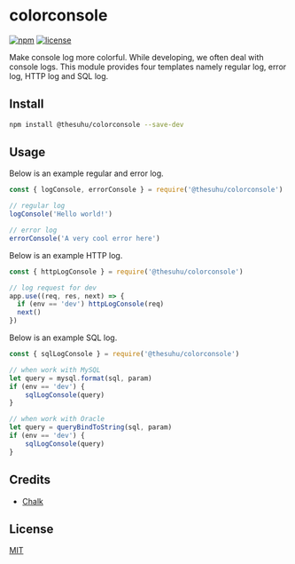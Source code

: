 # colorconsole

[![npm](https://img.shields.io/npm/v/@thesuhu/colorconsole.svg?style=flat-square)](https://www.npmjs.com/package/@thesuhu/colorconsole)
[![license](https://img.shields.io/github/license/thesuhu/colorconsole?style=flat-square)](https://github.com/thesuhu/colorconsole/blob/master/LICENSE)

Make console log more colorful. While developing, we often deal with console logs. This module provides four templates namely regular log, error log, HTTP log and SQL log.

## Install

```sh
npm install @thesuhu/colorconsole --save-dev
```

## Usage

Below is an example regular and error log.
```js
const { logConsole, errorConsole } = require('@thesuhu/colorconsole')

// regular log
logConsole('Hello world!')

// error log
errorConsole('A very cool error here')
```
Below is an example HTTP log.
```js
const { httpLogConsole } = require('@thesuhu/colorconsole')

// log request for dev
app.use((req, res, next) => {
  if (env == 'dev') httpLogConsole(req)
  next()
})
```
Below is an example SQL log.
```js
const { sqlLogConsole } = require('@thesuhu/colorconsole')

// when work with MySQL
let query = mysql.format(sql, param)
if (env == 'dev') {
    sqlLogConsole(query)
}

// when work with Oracle
let query = queryBindToString(sql, param)
if (env == 'dev') {
    sqlLogConsole(query)
}
```

## Credits

- [Chalk](https://www.npmjs.com/package/chalk)

## License

[MIT](https://github.com/thesuhu/colorconsole/blob/master/LICENSE)